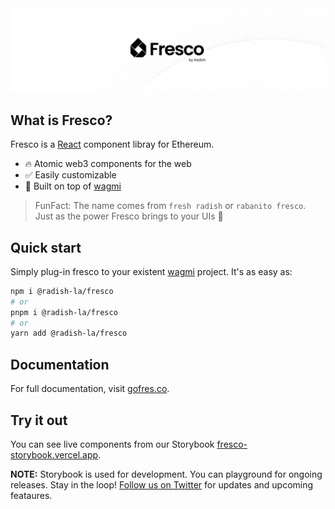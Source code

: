 <a href="https://gofres.co">
  <img alt="https://gofres.co" src="https://raw.githubusercontent.com/rabani-to/fresco/master/packages/fresco/banner.png" />
</a>

## What is Fresco?

Fresco is a [React](https://reactjs.org/) component libray for Ethereum.

- 🔥 Atomic web3 components for the web
- ✅ Easily customizable
- 🦄 Built on top of [wagmi](https://wagmi.sh)

> FunFact: The name comes from `fresh radish` or `rabanito fresco`. Just as the power Fresco brings to your UIs 🙌

## Quick start

Simply plug-in fresco to your existent [wagmi](https://wagmi.sh) project. It's as easy as:

```bash
npm i @radish-la/fresco
# or
pnpm i @radish-la/fresco
# or
yarn add @radish-la/fresco
```

## Documentation

For full documentation, visit [gofres.co](https://gofres.co).

## Try it out

You can see live components from our Storybook [fresco-storybook.vercel.app](https://fresco-storybook.vercel.app).

**NOTE:** Storybook is used for development. You can playground for ongoing releases. Stay in the loop! [Follow us on Twitter](https://twitter.com/radish_la) for updates and upcoming feataures.
